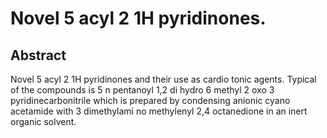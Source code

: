 # Novel 5 acyl 2 1H pyridinones.

## Abstract
Novel 5 acyl 2 1H pyridinones and their use as cardio tonic agents. Typical of the compounds is 5 n pentanoyl 1,2 di hydro 6 methyl 2 oxo 3 pyridinecarbonitrile which is prepared by condensing anionic cyano acetamide with 3 dimethylami no methylenyl 2,4 octanedione in an inert organic solvent.